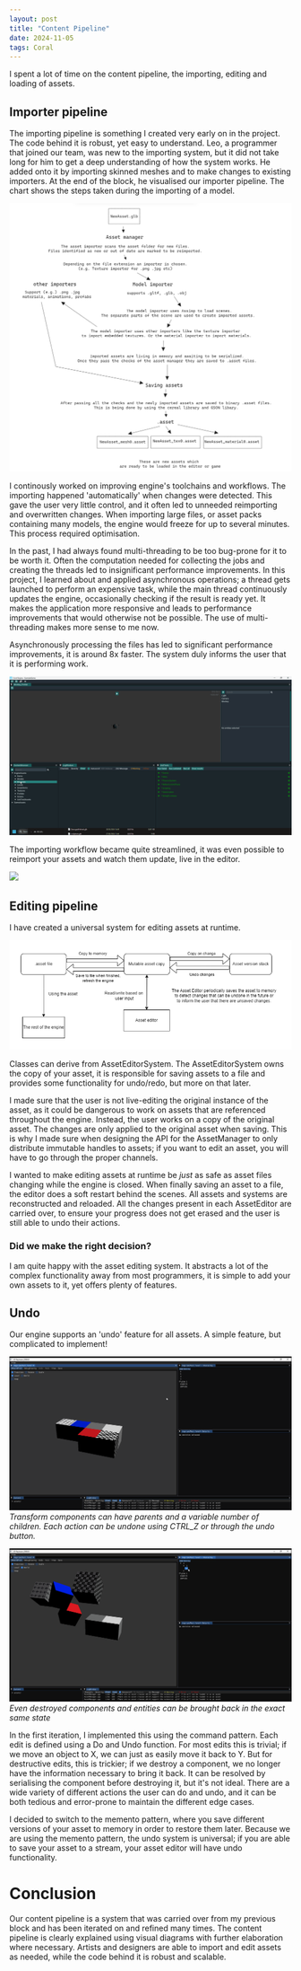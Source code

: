 ```yaml
---
layout: post
title: "Content Pipeline"
date: 2024-11-05
tags: Coral
---
```


I spent a lot of time on the content pipeline, the importing, editing and loading of assets.

## Importer pipeline

The importing pipeline is something I created very early on in the project. The code behind it is robust, yet easy to understand. Leo, a programmer that joined our team, was new to the importing system, but it did not take long for him to get a deep understanding of how the system works. He added onto it by importing skinned meshes and to make changes to existing importers. At the end of the block, he visualised our importer pipeline. The chart shows the steps taken during the importing of a model.

![](/img/projects/y2/coral/ImporterPipeline.png)

I continously worked on improving engine's toolchains and workflows. The importing happened 'automatically' when changes were detected. This gave the user very little control, and it often led to unneeded reimporting and overwritten changes. When importing large files, or asset packs containing many models, the engine would freeze for up to several minutes. This process required optimisation. 

In the past, I had always found multi-threading to be too bug-prone for it to be worth it. Often the computation needed for collecting the jobs and creating the threads led to insignificant performance improvements. In this project, I learned about and applied asynchronous operations; a thread gets launched to perform an expensive task, while the main thread continuously updates the engine, occasionally checking if the result is ready yet. It makes the application more responsive and leads to performance improvements that would otherwise not be possible. The use of multi-threading makes more sense to me now.

Asynchronously processing the files has led to significant performance improvements, it is around 8x faster. The system duly informs the user that it is performing work.

![](/img/projects/y2/coral/ImportingWindow.gif)

The importing workflow became quite streamlined, it was even possible to reimport your assets and watch them update, live in the editor.

![](/img/projects/y2/coral/ImportingWorkflow.gif)

## Editing pipeline

I have created a universal system for editing assets at runtime.

![](/img/projects/y2/coral/ContentEditing.png)

Classes can derive from AssetEditorSystem. The AssetEditorSystem owns the copy of your asset, it is responsible for saving assets to a file and provides some functionality for undo/redo, but more on that later.

I made sure that the user is not live-editing the original instance of the asset, as it could be dangerous to work on assets that are referenced throughout the engine. Instead, the user works on a copy of the original asset. The changes are only applied to the original asset when saving. This is why I made sure when designing the API for the AssetManager to only distribute immutable handles to assets; if you want to edit an asset, you will have to go through the proper channels.

I wanted to make editing assets at runtime be *just* as safe as asset files changing while the engine is closed. When finally saving an asset to a file, the editor does a soft restart behind the scenes. All assets and systems are reconstructed and reloaded. All the changes present in each AssetEditor are carried over, to ensure your progress does not get erased and the user is still able to undo their actions. 

### Did we make the right decision?

I am quite happy with the asset editing system. It abstracts a lot of the complex functionality away from most programmers, it is simple to add your own assets to it, yet offers plenty of features.

## Undo

Our engine supports an 'undo' feature for all assets. A simple feature, but complicated to implement!

![](/img/projects/y2/coral/ParentingAndSimpleDoUndo.gif)
*Transform components can have parents and a variable number of children. Each action can be undone using CTRL_Z or through the undo button.*

![](/img/projects/y2/coral/DestructiveUndoRedo.gif)
*Even destroyed components and entities can be brought back in the exact same state*

In the first iteration, I implemented this using the command pattern. Each edit is defined using a Do and Undo function. For most edits this is trivial; if we move an object to X, we can just as easily move it back to Y. But for destructive edits, this is trickier; if we destroy a component, we no longer have the information necessary to bring it back. It can be resolved by serialising the component before destroying it, but it's not ideal. There are a wide variety of different actions the user can do and undo, and it can be both tedious and error-prone to maintain the different edge cases.

I decided to switch to the memento pattern, where you save different versions of your asset to memory in order to restore them later. Because we are using the memento pattern, the undo system is universal; if you are able to save your asset to a stream, your asset editor will have undo functionality.

[//]: # (TODO: Add more details on memento)

[//]: # (TODO: Add asset renaming)

# Conclusion

Our content pipeline is a system that was carried over from my previous block and has been iterated on and refined many times. The content pipeline is clearly explained using visual diagrams with further elaboration where necessary. Artists and designers are able to import and edit assets as needed, while the code behind it is robust and scalable.